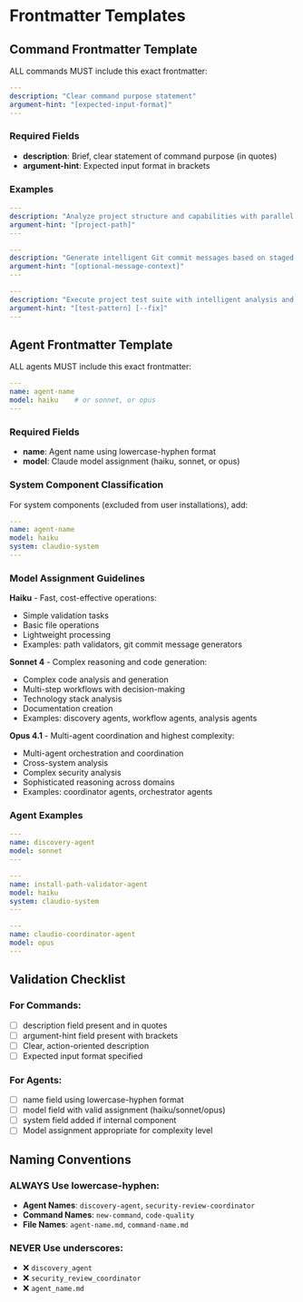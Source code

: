 # Frontmatter Templates

## Command Frontmatter Template

ALL commands MUST include this exact frontmatter:

```yaml
---
description: "Clear command purpose statement"
argument-hint: "[expected-input-format]"
---
```

### Required Fields
- **description**: Brief, clear statement of command purpose (in quotes)
- **argument-hint**: Expected input format in brackets

### Examples
```yaml
---
description: "Analyze project structure and capabilities with parallel analysis system"
argument-hint: "[project-path]"
---
```

```yaml
---
description: "Generate intelligent Git commit messages based on staged changes"
argument-hint: "[optional-message-context]"
---
```

```yaml
---
description: "Execute project test suite with intelligent analysis and optional fixes"
argument-hint: "[test-pattern] [--fix]"
---
```

## Agent Frontmatter Template

ALL agents MUST include this exact frontmatter:

```yaml
---
name: agent-name
model: haiku    # or sonnet, or opus
---
```

### Required Fields
- **name**: Agent name using lowercase-hyphen format
- **model**: Claude model assignment (haiku, sonnet, or opus)

### System Component Classification
For system components (excluded from user installations), add:

```yaml
---
name: agent-name
model: haiku
system: claudio-system
---
```

### Model Assignment Guidelines

**Haiku** - Fast, cost-effective operations:
- Simple validation tasks
- Basic file operations
- Lightweight processing
- Examples: path validators, git commit message generators

**Sonnet 4** - Complex reasoning and code generation:
- Complex code analysis and generation
- Multi-step workflows with decision-making
- Technology stack analysis
- Documentation creation
- Examples: discovery agents, workflow agents, analysis agents

**Opus 4.1** - Multi-agent coordination and highest complexity:
- Multi-agent orchestration and coordination
- Cross-system analysis
- Complex security analysis
- Sophisticated reasoning across domains
- Examples: coordinator agents, orchestrator agents

### Agent Examples
```yaml
---
name: discovery-agent
model: sonnet
---
```

```yaml
---
name: install-path-validator-agent
model: haiku
system: claudio-system
---
```

```yaml
---
name: claudio-coordinator-agent
model: opus
---
```

## Validation Checklist

### For Commands:
- [ ] description field present and in quotes
- [ ] argument-hint field present with brackets
- [ ] Clear, action-oriented description
- [ ] Expected input format specified

### For Agents:
- [ ] name field using lowercase-hyphen format
- [ ] model field with valid assignment (haiku/sonnet/opus)
- [ ] system field added if internal component
- [ ] Model assignment appropriate for complexity level

## Naming Conventions

### ALWAYS Use lowercase-hyphen:
- **Agent Names**: `discovery-agent`, `security-review-coordinator`
- **Command Names**: `new-command`, `code-quality`
- **File Names**: `agent-name.md`, `command-name.md`

### NEVER Use underscores:
- ❌ `discovery_agent`
- ❌ `security_review_coordinator`
- ❌ `agent_name.md`